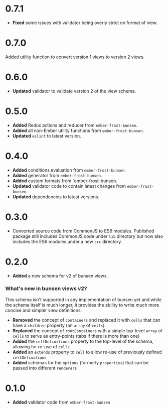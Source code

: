 # 0.7.1

* **Fixed** some issues with validator being overly strict on format of view.


# 0.7.0
Added utility function to convert version 1 views to version 2 views.


# 0.6.0

* **Updated** validator to validate version 2 of the view schema.


# 0.5.0

* **Added** Redux actions and reducer from `ember-frost-bunsen`.
* **Added** all non-Ember utility functions from `ember-frost-bunsen`.
* **Updated** `eslint` to latest version.


# 0.4.0

* **Added** conditions evaluation from `ember-frost-bunsen`.
* **Added** generator from `ember-frost-bunsen`.
* **Added** custom formats from `ember-frost-bunsen.
* **Updated** validator code to contain latest changes from `ember-frost-bunsen`.
* **Updated** dependencies to latest versions.


# 0.3.0

* Converted source code from CommonJS to ES6 modules. Published package still includes CommonJS code under `lib` directory but now also includes the ES6 modules under a new `src` directory.



# 0.2.0
 * **Added** a new schema for v2 of bunsen views. 

### What's new in bunsen views v2?
This schema isn't supported in any implementation of bunsen yet and while the schema itself is much longer, it provides the ability to write much more concise and simpler view definitions. 
 * **Removed** the concept of `containers` and replaced it with `cells` that can have a `children` property (an `array` of `cells`). 
 * **Replaced** the concept of `rootContainers` with a simple top-level `array` of `cells` to serve as entry-points (tabs if there is more than one)
 * **Added** the `cellDefinitions` property to the top-level of the schema, allowing for re-use of `cells`
 * **Added** an `extends` property to `cell` to allow re-use of previously defined `cellDefinitions`
 * **Added** schemas for the `options` (formerly `properties`) that can be passed into different  `renderers`




# 0.1.0
 * **Added** validator code from `ember-frost-bunsen`

